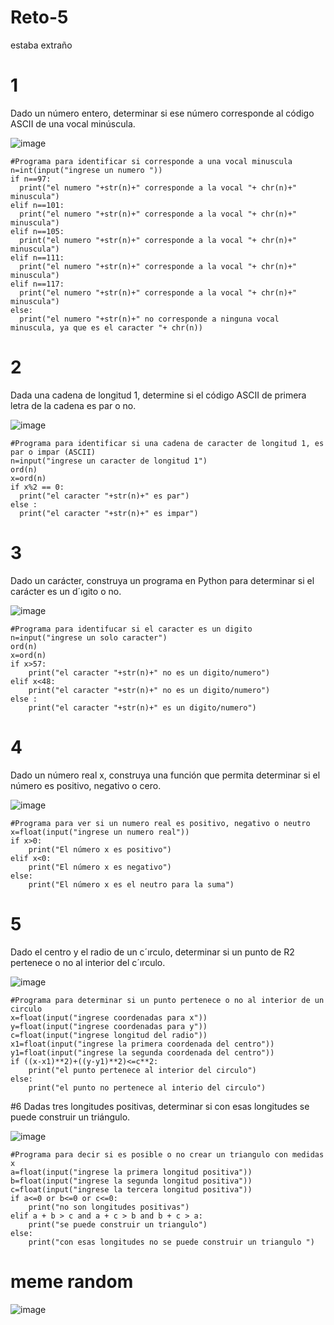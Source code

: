 # Reto-5
estaba extraño 
# 1
Dado un número entero, determinar si ese número corresponde al código ASCII de una vocal minúscula.

![image](https://user-images.githubusercontent.com/124606636/222995461-7c3bff73-569d-4911-9166-4cc740f5b0d2.png)

    #Programa para identificar si corresponde a una vocal minuscula
    n=int(input("ingrese un numero "))
    if n==97:
      print("el numero "+str(n)+" corresponde a la vocal "+ chr(n)+" minuscula")
    elif n==101:
      print("el numero "+str(n)+" corresponde a la vocal "+ chr(n)+" minuscula")
    elif n==105:
      print("el numero "+str(n)+" corresponde a la vocal "+ chr(n)+" minuscula")
    elif n==111:
      print("el numero "+str(n)+" corresponde a la vocal "+ chr(n)+" minuscula")
    elif n==117:
      print("el numero "+str(n)+" corresponde a la vocal "+ chr(n)+" minuscula")
    else:
      print("el numero "+str(n)+" no corresponde a ninguna vocal minuscula, ya que es el caracter "+ chr(n))
# 2
Dada una cadena de longitud 1, determine si el código ASCII de primera letra de la cadena es par o no.

![image](https://user-images.githubusercontent.com/124606636/222995588-fc0fd4c8-5ac9-4963-8eb2-51ccf67b18e0.png)

    #Programa para identificar si una cadena de caracter de longitud 1, es par o impar (ASCII)
    n=input("ingrese un caracter de longitud 1")
    ord(n)
    x=ord(n)
    if x%2 == 0:
      print("el caracter "+str(n)+" es par")
    else :
      print("el caracter "+str(n)+" es impar")
# 3
Dado un carácter, construya un programa en Python para determinar si el carácter es un d´ıgito o no.

![image](https://user-images.githubusercontent.com/124606636/222995693-ffdd6549-6ea8-4b16-bf69-65e0e45e27bf.png)

    #Programa para identifucar si el caracter es un digito
    n=input("ingrese un solo caracter")
    ord(n)
    x=ord(n)
    if x>57:
        print("el caracter "+str(n)+" no es un digito/numero")
    elif x<48:
        print("el caracter "+str(n)+" no es un digito/numero")
    else :
        print("el caracter "+str(n)+" es un digito/numero")
# 4
Dado un número real x, construya una función que permita determinar si el número es positivo, negativo o cero.

![image](https://user-images.githubusercontent.com/124606636/222995767-a6671b64-ca2f-4592-b760-dd351bbb71f9.png)

    #Programa para ver si un numero real es positivo, negativo o neutro
    x=float(input("ingrese un numero real"))
    if x>0:
        print("El número x es positivo")
    elif x<0:
        print("El número x es negativo")
    else:
        print("El número x es el neutro para la suma")
# 5
Dado el centro y el radio de un c´ırculo, determinar si un punto de R2 pertenece o no al interior del c´ırculo.

![image](https://user-images.githubusercontent.com/124606636/222995903-3ee35d70-c789-4dd3-9ddd-ca40cc649451.png)

    #Programa para determinar si un punto pertenece o no al interior de un circulo 
    x=float(input("ingrese coordenadas para x"))
    y=float(input("ingrese coordenadas para y"))
    c=float(input("ingrese longitud del radio"))
    x1=float(input("ingrese la primera coordenada del centro"))
    y1=float(input("ingrese la segunda coordenada del centro"))
    if ((x-x1)**2)+((y-y1)**2)<=c**2:
        print("el punto pertenece al interior del circulo")
    else:
        print("el punto no pertenece al interio del circulo")
#6
Dadas tres longitudes positivas, determinar si con esas longitudes se puede construir un triángulo.

![image](https://user-images.githubusercontent.com/124606636/222995964-3009d565-a70f-48bf-9e36-29cfdb9fe757.png)

    #Programa para decir si es posible o no crear un triangulo con medidas x
    a=float(input("ingrese la primera longitud positiva"))
    b=float(input("ingrese la segunda longitud positiva"))
    c=float(input("ingrese la tercera longitud positiva"))
    if a<=0 or b<=0 or c<=0:
        print("no son longitudes positivas")
    elif a + b > c and a + c > b and b + c > a:
        print("se puede construir un triangulo")
    else:
        print("con esas longitudes no se puede construir un triangulo ")
        
# meme random 

![image](https://user-images.githubusercontent.com/124606636/222996189-41d36a88-b77e-4ded-930f-66846c69ea41.png)

